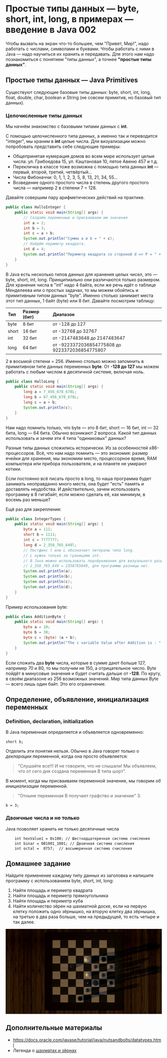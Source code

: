 # Простые типы данных — byte, short, int, long, в примерах — введение в Java 002

Чтобы вызвать на экран что-то большее, чем "Привет, Мир!", надо работать с числами, символами и буквами. Чтобы работать с ними в Java — надо научиться их хранить и передавать. Для этого нам надо познакомиться с понятием "типы данных", а точнее **"простые типы данных"**.

## Простые типы данных — Java Primitives

Существуют следующие базовые типы данных:
byte, short, int, long, float, double, char, boolean и String (не совсем примитив, но базовый тип данных).

### Целочисленные типы данных

Мы начнём знакомство с базовыми типами данных с **int**.

С помощью целочисленного типа данных, а именно так и переводится "integer", мы храним в **int** целые числа. Для визуализации можно попробовать представить себе следующие примеры:

+ Общепринятая нумерация домов во всем мире использует целые числа: ул. Грибоедова 15, ул. Каштановая 10, пятое Авеню 457 и т.д.
+ Перекличка в классе тоже возможна с помощью типа данных **int** — первый, второй, третий, четвёртый...
+ Числа Фибоначчи: 0, 1, 1, 2, 3, 5, 8, 13, 21, 34, 55...
+ Возведение одного простого числа в степень другого простого числа — например 2 в степени 7 = 128.

Давайте совершим пару арифметических действий на практике.

```Java
public class HalloInteger {
    public static void main(String[] args) {
        // Создаём переменные и присваиваем им значения
        int a = 2;
        int b = 3;
        int c = a + b;
        System.out.println("Сумма a и b = " + c);
        // Найдём периметр квадрата.
        int d = 4;
        System.out.println("Периметр квадрата со стороной d => P = " + 4 * d);
    }
}
```

В Java есть несколько типов данных для хранения целых чисел, это — byte, short, int, long. Принципиально они различаются только размером. Для хранения числа в "int" надо 4 байта, если же речь идёт о таблице Менделеева или о простых задачах, то мы можем обойтись и примитивным типом данных "byte". Именно столько занимает места этот тип данных, 1 байт (byte) или 8 бит. Давайте посмотрим таблицу:

|Тип |Размер (бит) |Диапазон |
|:----|:----|:----|
|byte |8 бит |от -128 до 127 |
|short |16 бит |от -32768 до 32767 |
|int |32 бит |от -2147483648 до 2147483647 |
|long |64 бит |от -9223372036854775808 до 9223372036854775807 |

2 в восьмой степени = 256. Именно столько можно запомнить в примитивном типе данных переменных **byte**. От **-128 до 127** мы можем работать с любым числом в десятичной системе, включая ноль.

```Java
public class HalloLong {
	public static void main(String[] args) {
		long a = 7_456_678_678L;
		long b = 87_456_678_678L;
		long c = a + b;
		System.out.println(c);
	}
}
```

Нам надо помнить только, что byte — это 8 бит, short — 16 бит, int — 32 бита, long — 64 бита.
Обычно возникают 2 вопроса. Какой тип данных использовать и зачем эти 4 типа "одинаковых" данных?

Разные типы данных сложились исторически. Из за особенностей x86-процессоров. Всё, что нам надо помнить — это экономия: размер ячейки для хранения, мы экономим место, процессорное время, RAM компьютера или прибора пользователя, и на планете не умирают котики.

Если постоянно всё писать просто в long, то наша программа будет занимать неоправданно много места, она будет "есть" память и доставлять неудобства. И действительно, зачем использовать программу в 8 гигабайт, если можно сделать её, как минимум, в восемь раз меньше?

Ещё раз для закрепления:

```Java
public class IntegerTypes {
    public static void main(String[] args) {
        byte a = 111;
        short b = 1111;
        int c = 7777777;
        long d = 2_358_765_649l;
        // Постфикс l или L обозначает литералы типа long.
        // L нужна только за границами int.
        // В Java можно использовать подчёркивания для визуального разделения чисел.
        // 2_358_765_649 = 2358765649, для программы разницы нет.
        System.out.println(a);
        System.out.println(b);
        System.out.println(c);
        System.out.println(d);
    }
}
```

Пример использования byte:

```Java
public class AdditionByte {
    public static void main(String[] args) {
        byte a = 10;
        byte b = 30;    
        byte c = (byte) (a + b);
        System.out.println("The c variable Value after Addition is : " + c);
    }
}
```

Если сложить два **byte** числа, которые в сумме дают больше 127, например 70 и 80, то мы получим не 150, а отрицательное число.
Byte пойдёт в минусовые значения и будет считать дальше от **-128**. По кругу, в своём диапазоне из 256 возможных значений. Мир типа данных Byte — всего лишь один байт. Это его ограничение.

## Определение, объявление, инициализация переменных

### Definition, declaration, initialization

В Java переменная определяется и объявляется одновременно:

```code
short b;
```

Отделить эти понятия нельзя. Обычно в Java говорят только о *декларации* переменной, когда она просто объявляется:

>"Слушайте все!!! И не говорите, что не слышали! Мы объявляем, что от сего дня создана переменная B типа шорт".

В момент, когда мы присваиваем переменной значение, мы говорим *об инициализации* переменной.

>"Отныне переменная B получает графство и значение" 3.

```code
b = 3;
```

### Двоичные числа и не только 

Java позволяет хранить не только десятичные числа

```code
    int hexValue1 = 0x100; // Шестнадцатеричная система счисления
    int binar = 0B1001_1001; // Двоичная система счисления
    int octal =  0757;  // восьмеричная система счисления
```

## Домашнее задание

Найдите применение каждому типу данных из заголовка и напишите программу с использованием byte, short, int, long:

1. Найти площадь и периметр квадрата
2. Найти площадь и периметр прямоугольника
3. Найти площадь и периметр куба
4. Найти количество зёрен на шахматной доске, если на первую клетку положить одно зёрнышко, на вторую клетку два зёрнышка, на третью в два раза больше, чем на предыдущей, то есть четыре и так далее.

![шахматы](resources/img/02/02-chess.jpg "шахматы")

## Дополнительные материалы

+ https://docs.oracle.com/javase/tutorial/java/nutsandbolts/datatypes.html
+ Легенда о [шахматах и зёрнах](https://ru.wikipedia.org/wiki/%D0%97%D0%B0%D0%B4%D0%B0%D1%87%D0%B0_%D0%BE_%D0%B7%D1%91%D1%80%D0%BD%D0%B0%D1%85_%D0%BD%D0%B0_%D1%88%D0%B0%D1%85%D0%BC%D0%B0%D1%82%D0%BD%D0%BE%D0%B9_%D0%B4%D0%BE%D1%81%D0%BA%D0%B5)
